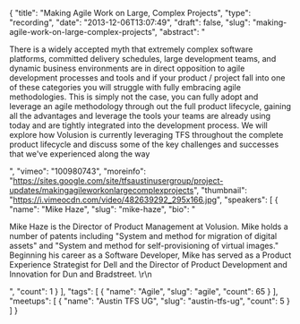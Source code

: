 {
  "title": "Making Agile Work on Large, Complex Projects",
  "type": "recording",
  "date": "2013-12-06T13:07:49",
  "draft": false,
  "slug": "making-agile-work-on-large-complex-projects",
  "abstract": "<p>There is a widely accepted myth that extremely complex software platforms, committed delivery schedules, large development teams, and dynamic business environments are in direct opposition to agile development processes and tools and if your product / project fall into one of these categories you will struggle with fully embracing agile methodologies. This is simply not the case, you can fully adopt and leverage an agile methodology through out the full product lifecycle, gaining all the advantages and leverage the tools your teams are already using today and are tightly integrated into the development process. We will explore how Volusion is currently leveraging TFS throughout the complete product lifecycle and discuss some of the key challenges and successes that we've experienced along the way</p>",
  "vimeo": "100980743",
  "moreinfo": "https://sites.google.com/site/tfsaustinusergroup/project-updates/makingagileworkonlargecomplexprojects",
  "thumbnail": "https://i.vimeocdn.com/video/482639292_295x166.jpg",
  "speakers": [
    {
      "name": "Mike Haze",
      "slug": "mike-haze",
      "bio": "<p>Mike Haze  is the Director of Product Management at Volusion. Mike holds a number of patents including \"System and method for migration of digital assets\" and \"System and method for self-provisioning of virtual images.\" Beginning his career as a Software Developer, Mike has served as a Product Experience Strategist for Dell and the Director of Product Development and Innovation for Dun and Bradstreet. \r\n</p>",
      "count": 1
    }
  ],
  "tags": [
    {
      "name": "Agile",
      "slug": "agile",
      "count": 65
    }
  ],
  "meetups": [
    {
      "name": "Austin TFS UG",
      "slug": "austin-tfs-ug",
      "count": 5
    }
  ]
}